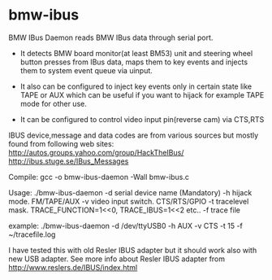 bmw-ibus
========

BMW IBus Daemon reads BMW IBus data through serial port. 
- It detects BMW board monitor(at least BM53) unit and steering wheel button 
presses from IBus data, maps them to key events and injects them to system 
event queue via uinput.

- It also can be configured to inject key events only in certain state like
TAPE or AUX which can be useful if you want to hijack for example TAPE
mode for other use.

- It can be configured to control video input pin(reverse cam) via CTS,RTS

IBUS device,message and data codes are from various sources but mostly found 
from following web sites:
http://autos.groups.yahoo.com/group/HackTheIBus/
http://ibus.stuge.se/IBus_Messages

Compile:
gcc -o bmw-ibus-daemon -Wall bmw-ibus.c

Usage: 
./bmw-ibus-daemon <options>-d serial device name (Mandatory)
-h hijack mode. FM/TAPE/AUX
-v video input switch. CTS/RTS/GPIO
-t tracelevel mask. TRACE_FUNCTION=1<<0, TRACE_IBUS=1<<2 etc..
-f trace file

example: ./bmw-ibus-daemon -d /dev/ttyUSB0 -h AUX -v CTS -t 15 -f ~/tracefile.log 


I have tested this with old Resler IBUS adapter but it should work also with
new USB adapter. See more info about Resler IBUS adapter from 
http://www.reslers.de/IBUS/index.html
